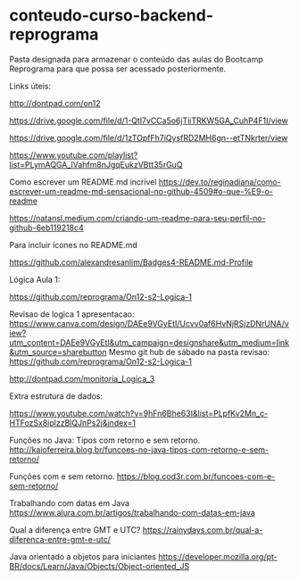 # conteudo-curso-backend-reprograma
Pasta designada para armazenar o conteúdo das aulas do Bootcamp Reprograma para que possa ser acessado posteriormente.

Links úteis:

http://dontpad.com/on12

https://drive.google.com/file/d/1-Qtl7vCCa5o6jTiiTRKW5GA_CuhP4F1I/view

https://drive.google.com/file/d/1zTOpfFh7iQysfRD2MH6gn--etTNkrter/view

https://www.youtube.com/playlist?list=PLymAQGA_lVahfm8nJgqEukzVBtt35rGuQ

Como escrever um README.md incrível
https://dev.to/reginadiana/como-escrever-um-readme-md-sensacional-no-github-4509#o-que-%E9-o-readme

https://natansl.medium.com/criando-um-readme-para-seu-perfil-no-github-6eb119218c4

Para incluir ícones no README.md

https://github.com/alexandresanlim/Badges4-README.md-Profile

Lógica Aula 1:

https://github.com/reprograma/On12-s2-Logica-1

Revisao de logica 1 apresentacao: https://www.canva.com/design/DAEe9VGyEtI/Ucvv0af6HvNjRSjzDNrUNA/view?utm_content=DAEe9VGyEtI&utm_campaign=designshare&utm_medium=link&utm_source=sharebutton
Mesmo git hub de sábado na pasta revisao: https://github.com/reprograma/On12-s2-Logica-1



http://dontpad.com/monitoria_Logica_3

Extra estrutura de dados: 

https://www.youtube.com/watch?v=9hFn6Bhe63I&list=PLpfKv2Mn_c-HTFozSx8iplzzBlQJnPs2j&index=1

Funções no Java: Tipos com retorno e sem retorno.
http://kaioferreira.blog.br/funcoes-no-java-tipos-com-retorno-e-sem-retorno/

Funções com e sem retorno.
https://blog.cod3r.com.br/funcoes-com-e-sem-retorno/

Trabalhando com datas em Java
https://www.alura.com.br/artigos/trabalhando-com-datas-em-java

Qual a diferença entre GMT e UTC?
https://rainydays.com.br/qual-a-diferenca-entre-gmt-e-utc/

Java orientado a objetos para iniciantes
https://developer.mozilla.org/pt-BR/docs/Learn/Java/Objects/Object-oriented_JS

